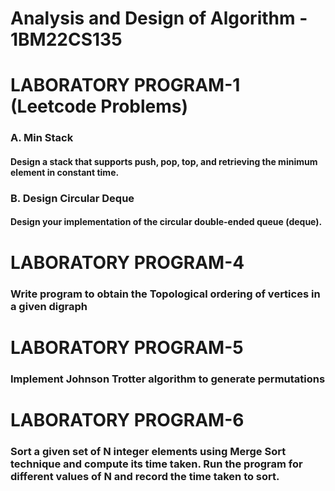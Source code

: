 # Analysis and Design of Algorithm - 1BM22CS135
<h1>LABORATORY PROGRAM-1 (Leetcode Problems)</h1>
<h3>A. Min Stack</h3>
<h4>Design a stack that supports push, pop, top, and retrieving the minimum element in constant time.</h4>
<h3>B. Design Circular Deque</h3>
<h4>Design your implementation of the circular double-ended queue (deque).</h4>
<h1>LABORATORY PROGRAM-4</h1>
<h3>Write program to obtain the Topological ordering of vertices in a given digraph</h3>
<h1>LABORATORY PROGRAM-5</h1>
<h3>Implement Johnson Trotter algorithm to generate permutations</h3>
<h1>LABORATORY PROGRAM-6</h1>
<h3>Sort a given set of N integer elements using Merge Sort technique and
compute its time taken. Run the program for different values of N and record
the time taken to sort.
</h3>
